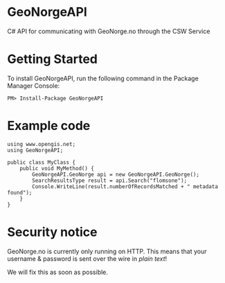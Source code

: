 GeoNorgeAPI
===========

C# API for communicating with GeoNorge.no through the CSW Service


Getting Started
===============

To install GeoNorgeAPI, run the following command in the Package Manager Console:

    PM> Install-Package GeoNorgeAPI
    

Example code
============
    
    using www.opengis.net;
    using GeoNorgeAPI;
    
    public class MyClass {
        public void MyMethod() {
            GeoNorgeAPI.GeoNorge api = new GeoNorgeAPI.GeoNorge();
            SearchResultsType result = api.Search("flomsone");
            Console.WriteLine(result.numberOfRecordsMatched + " metadata found");
        }
    }


Security notice
===============

GeoNorge.no is currently only running on HTTP. This means that your username &amp; password is sent over the wire in _plain text_!

We will fix this as soon as possible.
